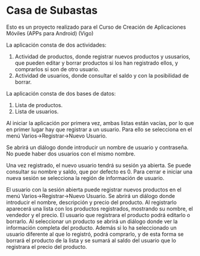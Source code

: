 # Casa de Subastas
Esto es un proyecto realizado para el Curso de Creación de Aplicaciones Móviles (APPs para Android) (Vigo)

La aplicación consta de dos actividades:
1. Actividad de productos, donde registrar nuevos productos y ususarios, que pueden editar y borrar productos si los han registrado ellos, 
y comprarlos si son de otro usuario.
2. Actividad de usuarios, donde consultar el saldo y con la posibilidad de borrar.

La aplicación consta de dos bases de datos:
1. Lista de productos.
2. Lista de usuarios.

Al iniciar la aplicación por primera vez, ambas listas están vacías, por lo que en primer lugar hay que registrar a un usuario. Para ello 
se selecciona en el menú Varios->Registrar->Nuevo Usuario.

Se abrirá un diálogo donde introducir un nombre de usuario y contraseña. No puede haber dos usuarios con el mismo nombre.

Una vez registrado, el nuevo usuario tendrá su sesión ya abierta. Se puede consultar su nombre y saldo, que por defecto es 0. Para cerrar 
e iniciar una nueva sesión se selecciona la región de información de usuario.

El usuario con la sesión abierta puede registrar nuevos productos en el menú Varios->Registrar->Nuevo Usuario. Se abrirá un diálogo donde 
introducir el nombre, descripción y precio del producto. Al registrarlo aparecerá una lista con los productos registrados, mostrando 
su nombre, el vendedor y el precio. El usuario que registrara el producto podrá editarlo o borrarlo. Al seleccionar un producto 
se abrirá un diálogo donde ver la información completa del producto. Además si lo ha seleccionado un usuario diferente al que lo registró, 
podrá comprarlo, y de esta forma se borrará el producto de la lista y se sumará al saldo del usuario que lo registrara el precio del 
producto.
